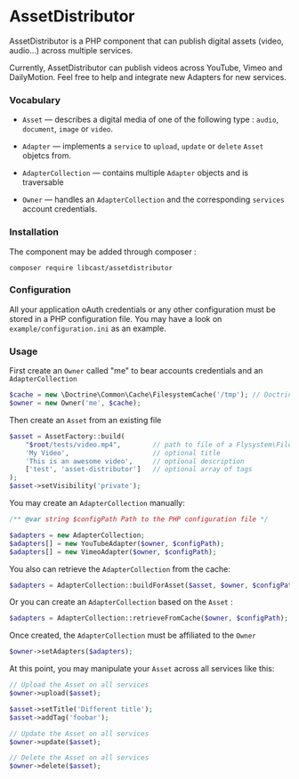 AssetDistributor
================

AssetDistributor is a PHP component that can publish digital assets (video, audio...) across multiple services.

Currently, AssetDistributor can publish videos across YouTube, Vimeo and DailyMotion.
Feel free to help and integrate new Adapters for new services.


### Vocabulary

  * `Asset` — describes a digital media of one of the following type : `audio`, `document`, `image` or `video`.

  * `Adapter` — implements a `service` to `upload`, `update` or `delete` `Asset` objetcs from.

  * `AdapterCollection` — contains multiple `Adapter` objects and is traversable

  * `Owner` — handles an `AdapterCollection` and the corresponding `services` account credentials.


### Installation

The component may be added through composer :

    composer require libcast/assetdistributor


### Configuration

All your application oAuth credentials or any other configuration must be stored in a PHP configuration file.
You may have a look on `example/configuration.ini` as an example.


### Usage

First create an `Owner` called "me" to bear accounts credentials and an `AdapterCollection`
```php
$cache = new \Doctrine\Common\Cache\FilesystemCache('/tmp'); // Doctrine Cache is a dependency
$owner = new Owner('me', $cache);
```

Then create an `Asset` from an existing file
```php
$asset = AssetFactory::build(
    "$root/tests/video.mp4",        // path to file of a Flysystem\File object
    'My Video',                     // optional title
    'This is an awesome video',     // optional description
    ['test', 'asset-distributor']   // optional array of tags
);
$asset->setVisibility('private');
```

You may create an `AdapterCollection` manually:
```php
/** @var string $configPath Path to the PHP configuration file */

$adapters = new AdapterCollection;
$adapters[] = new YouTubeAdapter($owner, $configPath);
$adapters[] = new VimeoAdapter($owner, $configPath);
```

You also can retrieve the `AdapterCollection` from the cache:
```php
$adapters = AdapterCollection::buildForAsset($asset, $owner, $configPath);
```

Or you can create an `AdapterCollection` based on the `Asset` :
```php
$adapters = AdapterCollection::retrieveFromCache($owner, $configPath);
```

Once created, the `AdapterCollection` must be affiliated to the `Owner`
```php
$owner->setAdapters($adapters);
```

At this point, you may manipulate your `Asset` across all services like this:
```php
// Upload the Asset on all services
$owner->upload($asset);

$asset->setTitle('Different title');
$asset->addTag('foobar');

// Update the Asset on all services
$owner->update($asset);

// Delete the Asset on all services
$owner->delete($asset);
```
